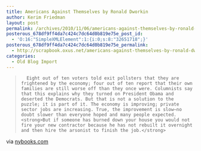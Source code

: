 ```yaml
---
title: Americans Against Themselves by Ronald Dworkin
author: Kerim Friedman
layout: post
permalink: /archives/2010/11/06/americans-against-themselves-by-ronald-dworkin/
posterous_678df9ff4da7c424c7dc64d0b819e75e_post_id:
  - 'O:16:"SimpleXMLElement":1:{i:0;s:8:"32651718";}'
posterous_678df9ff4da7c424c7dc64d0b819e75e_permalink:
  - http://scrapbook.oxus.net/americans-against-themselves-by-ronald-dworki
categories:
  - Old Blog Import
---
```

<div class="posterous_bookmarklet_entry">
  <blockquote class="posterous_medium_quote">
    
      Eight out of ten voters told exit pollsters that they are frightened by the economy; four out of ten report that their own families are still worse off than they once were. Columnists say that this explains why they turned on President Obama and deserted the Democrats. But that is not a solution to the puzzle; it is part of it. The economy is improving; private sector jobs are increasing. True, the improvement is slow—no doubt slower than everyone hoped and many people expected. <strong>But if someone has burned down your house you would not fire your new contractor because he has not rebuilt it overnight and then hire the arsonist to finish the job.</strong>
    
  </blockquote>
  
  <div class="posterous_quote_citation">
    via <a href="http://www.nybooks.com/blogs/nyrblog/2010/nov/05/americans-against-themselves/?utm_source=feedburner&utm_medium=feed&utm_campaign=Feed%3A+nybooks+%28The+New+York+Review+of+Books%29" onclick="_gaq.push(['_trackEvent', 'outbound-article', 'http://www.nybooks.com/blogs/nyrblog/2010/nov/05/americans-against-themselves/?utm_source=feedburner&utm_medium=feed&utm_campaign=Feed%3A+nybooks+%28The+New+York+Review+of+Books%29', 'nybooks.com']);" >nybooks.com</a>
  


